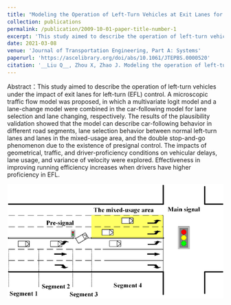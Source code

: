 ```yaml
---
title: "Modeling the Operation of Left-Turn Vehicles at Exit Lanes for Left-Turn Intersections"
collection: publications
permalink: /publication/2009-10-01-paper-title-number-1
excerpt: 'This study aimed to describe the operation of left-turn vehicles under the impact of exit lanes for left-turn (EFL) control. A microscopic traffic flow model was proposed, in which a multivariate logit model and a lane-change model were combined in the car-following model for lane selection and lane changing, respectively. The results of the plausibility validation showed that the model can describe car-following behavior in different road segments, lane selection behavior between normal left-turn lanes and lanes in the mixed-usage area, and the double stop-and-go phenomenon due to the existence of presignal control. The impacts of geometrical, traffic, and driver-proficiency conditions on vehicular delays, lane usage, and variance of velocity were explored. Effectiveness in improving running efficiency increases when drivers have higher proficiency in EFL.'
date: 2021-03-08
venue: 'Journal of Transportation Engineering, Part A: Systems'
paperurl: 'https://ascelibrary.org/doi/abs/10.1061/JTEPBS.0000520'
citation: '__Liu Q__, Zhou X, Zhao J. Modeling the operation of left-turn vehicles at exit lanes for left-turn intersections[J]. Journal of transportation engineering, Part A: Systems, 2021, 147(5): 04021022.'
---
```


Abstract：This study aimed to describe the operation of left-turn vehicles under the impact of exit lanes for left-turn (EFL) control. A microscopic traffic flow model was proposed, in which a multivariate logit model and a lane-change model were combined in the car-following model for lane selection and lane changing, respectively. The results of the plausibility validation showed that the model can describe car-following behavior in different road segments, lane selection behavior between normal left-turn lanes and lanes in the mixed-usage area, and the double stop-and-go phenomenon due to the existence of presignal control. The impacts of geometrical, traffic, and driver-proficiency conditions on vehicular delays, lane usage, and variance of velocity were explored. Effectiveness in improving running efficiency increases when drivers have higher proficiency in EFL.

![EFL Intersection](../images/figure1.png)


